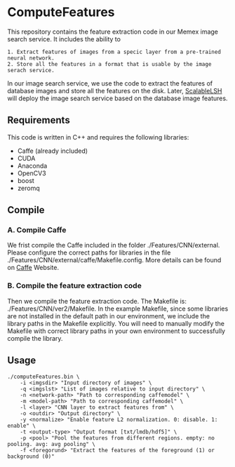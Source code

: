 # ComputeFeatures
This repository contains the feature extraction code in our Memex image search service. It includes the ability to
    
    1. Extract features of images from a specic layer from a pre-trained neural network.
    2. Store all the features in a format that is usable by the image serach service.

In our image search service, we use the code to extract the features of database images and store all the features on the disk. Later, [ScalableLSH](https://github.com/Minione/ScalableLSH) will deploy the image search service based on the database image features.

## Requirements ##
This code is written in C++ and requires the following libraries:
- Caffe (already included)
- CUDA
- Anaconda
- OpenCV3
- boost
- zeromq

## Compile ##
### A. Compile Caffe ###
We frist compile the Caffe included in the folder ./Features/CNN/external. Please configure the correct paths for libraries in the file ./Features/CNN/external/caffe/Makefile.config. More details can be found on [Caffe](http://caffe.berkeleyvision.org/) Website.
### B. Compile the feature extraction code ###
Then we compile the feature extraction code. The Makefile is: ./Features/CNN/ver2/Makefile. In the example Makefile, since some libraries are not installed in the default path in our environment, we include the library paths in the Makefile explicitly. You will need to manually modify the Makefile with correct library paths in your own environment to successfully compile the library.

## Usage ##
```
./computeFeatures.bin \
    -i <imgsdir> "Input directory of images" \
    -q <imgslst> "List of images relative to input directory" \
    -n <network-path> "Path to corresponding caffemodel" \
    -m <model-path> "Path to corresponding caffemodel" \
    -l <layer> "CNN layer to extract features from" \
    -o <outdir> "Output directory" \
    -y <normalize> "Enable feature L2 normalization. 0: disable. 1: enable" \
    -t <output-type> "Output format [txt/lmdb/hdf5]" \
    -p <pool> "Pool the features from different regions. empty: no pooling. avg: avg pooling" \
    -f <foregorund> "Extract the features of the foreground (1) or background (0)"
```


